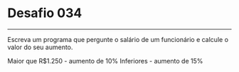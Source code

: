 # Desafio **034**
---
Escreva um programa que pergunte o salário de um funcionário e calcule o valor do seu aumento.

Maior que R$1.250 - aumento de 10%
Inferiores - aumento de 15%